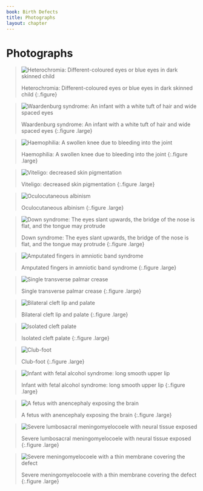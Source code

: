 ```yaml
---
book: Birth Defects
title: Photographs
layout: chapter
---
```


# Photographs

> ![Heterochromia: Different-coloured eyes or blue eyes in dark skinned child](images/p-1-heterochromia.jpg)
> 
> Heterochromia: Different-coloured eyes or blue eyes in dark skinned child
{:.figure}

> ![Waardenburg syndrome: An infant with a white tuft of hair and wide spaced eyes](images/p-2-waardenburg-syndrome.jpg)
> 
> Waardenburg syndrome: An infant with a white tuft of hair and wide spaced eyes
{:.figure .large}

> ![Haemophilia: A swollen knee due to bleeding into the joint](images/p-3-haemophilia.jpg)
> 
> Haemophilia: A swollen knee due to bleeding into the joint
{:.figure .large}

> ![Viteligo: decreased skin pigmentation](images/p-4-viteligo.jpg)
> 
> Viteligo: decreased skin pigmentation
{:.figure .large}

> ![Oculocutaneous albinism](images/p-5-oculocutaneous-albinism.jpg)
> 
> Oculocutaneous albinism
{:.figure .large}

> ![Down syndrome: The eyes slant upwards, the bridge of the nose is flat, and the tongue may protrude](images/p-6-down-syndrome.jpg)
> 
> Down syndrome: The eyes slant upwards, the bridge of the nose is flat, and the tongue may protrude
{:.figure .large}

> ![Amputated fingers in amniotic band syndrome](images/p-7-amniotic-band-syndrome.jpg)
> 
> Amputated fingers in amniotic band syndrome
{:.figure .large}

> ![Single transverse palmar crease](images/p-8-single-transverse-palmar-crease.jpg)
> 
> Single transverse palmar crease
{:.figure .large}

> ![Bilateral cleft lip and palate](images/p-9-bilateral-cleft-lip-and-palate.jpg)
> 
> Bilateral cleft lip and palate
{:.figure .large}

> ![Isolated cleft palate](images/p-10-isolated-cleft-palate.jpg)
> 
> Isolated cleft palate
{:.figure .large}

> ![Club-foot](images/p-11-club-foot.jpg)
> 
> Club-foot
{:.figure .large}

> ![Infant with fetal alcohol syndrome: long smooth upper lip](images/p-12-fetal-alcohol-syndrome.jpg)
> 
> Infant with fetal alcohol syndrome: long smooth upper lip
{:.figure .large}

> ![A fetus with anencephaly exposing the brain](images/p-13-anencephaly.jpg)
> 
> A fetus with anencephaly exposing the brain
{:.figure .large}

> ![Severe lumbosacral meningomyelocoele with neural tissue exposed](images/p-14-lumbosacral-meningomyelocoele.jpg)
> 
> Severe lumbosacral meningomyelocoele with neural tissue exposed
{:.figure .large}

> ![Severe meningomyelocoele with a thin membrane covering the defect](images/p-15-meningomyelocoele.jpg)
> 
> Severe meningomyelocoele with a thin membrane covering the defect
{:.figure .large}
